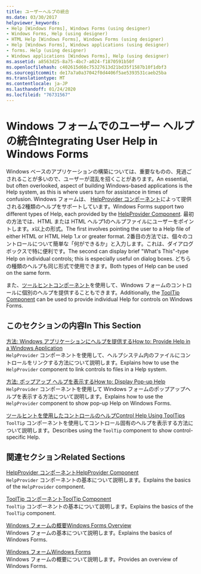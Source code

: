 ```yaml
---
title: ユーザーヘルプの統合
ms.date: 03/30/2017
helpviewer_keywords:
- Help [Windows Forms], Windows Forms (using designer)
- Windows Forms, Help (using designer)
- HTML Help [Windows Forms], Windows Forms (using designer)
- Help [Windows Forms], Windows applications (using designer)
- forms. Help (using designer)
- Windows applications [Windows Forms], Help (using designer)
ms.assetid: a8563d25-8a75-4bc7-a024-f1870591b50f
ms.openlocfilehash: c402615d68c75327613d21bd35f1587b10f1dbf3
ms.sourcegitcommit: de17a7a0a37042f0d4406f5ae5393531caeb25ba
ms.translationtype: MT
ms.contentlocale: ja-JP
ms.lasthandoff: 01/24/2020
ms.locfileid: "76731567"
---
```

# <a name="integrating-user-help-in-windows-forms"></a><span data-ttu-id="cbf8b-102">Windows フォームでのユーザー ヘルプの統合</span><span class="sxs-lookup"><span data-stu-id="cbf8b-102">Integrating User Help in Windows Forms</span></span>
<span data-ttu-id="cbf8b-103">Windows ベースのアプリケーションの構築については、重要なものの、見過ごされることが多いので、ユーザーが混乱を招くことがあります。</span><span class="sxs-lookup"><span data-stu-id="cbf8b-103">An essential, but often overlooked, aspect of building Windows-based applications is the Help system, as this is where users turn for assistance in times of confusion.</span></span> <span data-ttu-id="cbf8b-104">Windows フォームは、 [HelpProvider コンポーネント](../controls/helpprovider-component-windows-forms.md)によって提供される2種類のヘルプをサポートしています。</span><span class="sxs-lookup"><span data-stu-id="cbf8b-104">Windows Forms support two different types of Help, each provided by the [HelpProvider Component](../controls/helpprovider-component-windows-forms.md).</span></span> <span data-ttu-id="cbf8b-105">最初の方法では、HTML または HTML ヘルプ1のヘルプファイルにユーザーをポイントします。*x*以上の形式。</span><span class="sxs-lookup"><span data-stu-id="cbf8b-105">The first involves pointing the user to a Help file of either HTML or HTML Help 1.*x* or greater format.</span></span> <span data-ttu-id="cbf8b-106">2番目の方法では、個々のコントロールについて簡単な「何ができるか」と入力します。これは、ダイアログボックスで特に便利です。</span><span class="sxs-lookup"><span data-stu-id="cbf8b-106">The second can display brief "What's This"-type Help on individual controls; this is especially useful on dialog boxes.</span></span> <span data-ttu-id="cbf8b-107">どちらの種類のヘルプも同じ形式で使用できます。</span><span class="sxs-lookup"><span data-stu-id="cbf8b-107">Both types of Help can be used on the same form.</span></span>  
  
 <span data-ttu-id="cbf8b-108">また、[ツールヒントコンポーネント](../controls/tooltip-component-windows-forms.md)を使用して、Windows フォームのコントロールに個別のヘルプを提供することもできます。</span><span class="sxs-lookup"><span data-stu-id="cbf8b-108">Additionally, the [ToolTip Component](../controls/tooltip-component-windows-forms.md) can be used to provide individual Help for controls on Windows Forms.</span></span>  
  
## <a name="in-this-section"></a><span data-ttu-id="cbf8b-109">このセクションの内容</span><span class="sxs-lookup"><span data-stu-id="cbf8b-109">In This Section</span></span>  
 [<span data-ttu-id="cbf8b-110">方法: Windows アプリケーションにヘルプを提供する</span><span class="sxs-lookup"><span data-stu-id="cbf8b-110">How to: Provide Help in a Windows Application</span></span>](how-to-provide-help-in-a-windows-application.md)  
 <span data-ttu-id="cbf8b-111">`HelpProvider` コンポーネントを使用して、ヘルプシステム内のファイルにコントロールをリンクする方法について説明します。</span><span class="sxs-lookup"><span data-stu-id="cbf8b-111">Explains how to use the `HelpProvider` component to link controls to files in a Help system.</span></span>  
  
 [<span data-ttu-id="cbf8b-112">方法: ポップアップ ヘルプを表示する</span><span class="sxs-lookup"><span data-stu-id="cbf8b-112">How to: Display Pop-up Help</span></span>](how-to-display-pop-up-help.md)  
 <span data-ttu-id="cbf8b-113">`HelpProvider` コンポーネントを使用して Windows フォームのポップアップヘルプを表示する方法について説明します。</span><span class="sxs-lookup"><span data-stu-id="cbf8b-113">Explains how to use the `HelpProvider` component to show pop-up Help on Windows Forms.</span></span>  
  
 [<span data-ttu-id="cbf8b-114">ツールヒントを使用したコントロールのヘルプ</span><span class="sxs-lookup"><span data-stu-id="cbf8b-114">Control Help Using ToolTips</span></span>](control-help-using-tooltips.md)  
 <span data-ttu-id="cbf8b-115">`ToolTip` コンポーネントを使用してコントロール固有のヘルプを表示する方法について説明します。</span><span class="sxs-lookup"><span data-stu-id="cbf8b-115">Describes using the `ToolTip` component to show control-specific Help.</span></span>  
  
## <a name="related-sections"></a><span data-ttu-id="cbf8b-116">関連セクション</span><span class="sxs-lookup"><span data-stu-id="cbf8b-116">Related Sections</span></span>  
 [<span data-ttu-id="cbf8b-117">HelpProvider コンポーネント</span><span class="sxs-lookup"><span data-stu-id="cbf8b-117">HelpProvider Component</span></span>](../controls/helpprovider-component-windows-forms.md)  
 <span data-ttu-id="cbf8b-118">`HelpProvider` コンポーネントの基本について説明します。</span><span class="sxs-lookup"><span data-stu-id="cbf8b-118">Explains the basics of the `HelpProvider` component.</span></span>  
  
 [<span data-ttu-id="cbf8b-119">ToolTip コンポーネント</span><span class="sxs-lookup"><span data-stu-id="cbf8b-119">ToolTip Component</span></span>](../controls/tooltip-component-windows-forms.md)  
 <span data-ttu-id="cbf8b-120">`ToolTip` コンポーネントの基本について説明します。</span><span class="sxs-lookup"><span data-stu-id="cbf8b-120">Explains the basics of the `ToolTip` component.</span></span>  
  
 [<span data-ttu-id="cbf8b-121">Windows フォームの概要</span><span class="sxs-lookup"><span data-stu-id="cbf8b-121">Windows Forms Overview</span></span>](../windows-forms-overview.md)  
 <span data-ttu-id="cbf8b-122">Windows フォームの基本について説明します。</span><span class="sxs-lookup"><span data-stu-id="cbf8b-122">Explains the basics of Windows Forms.</span></span>  
  
 [<span data-ttu-id="cbf8b-123">Windows フォーム</span><span class="sxs-lookup"><span data-stu-id="cbf8b-123">Windows Forms</span></span>](../index.md)  
 <span data-ttu-id="cbf8b-124">Windows フォームの概要について説明します。</span><span class="sxs-lookup"><span data-stu-id="cbf8b-124">Provides an overview of Windows Forms.</span></span>
